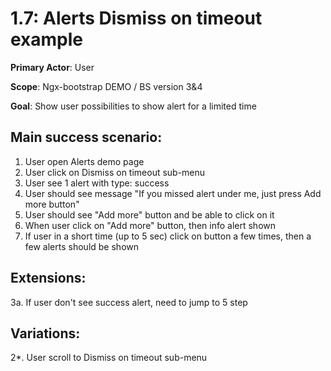 1.7: Alerts Dismiss on timeout example
======================================
**Primary Actor**: User

**Scope**: Ngx-bootstrap DEMO / BS version 3&4

**Goal**: Show user possibilities to show alert for a limited time

Main success scenario:
----------------------
1. User open Alerts demo page
2. User click on Dismiss on timeout sub-menu
3. User see 1 alert with type: success
4. User should see message "If you missed alert under me, just press Add more button"
5. User should see "Add more" button and be able to click on it
6. When user click on "Add more" button, then info alert shown
7. If user in a short time (up to 5 sec) click on button a few times, then a few alerts should be shown

Extensions:
-----------
3a. If user don't see success alert, need to jump to 5 step

Variations:
-----------
2*. User scroll to Dismiss on timeout sub-menu
